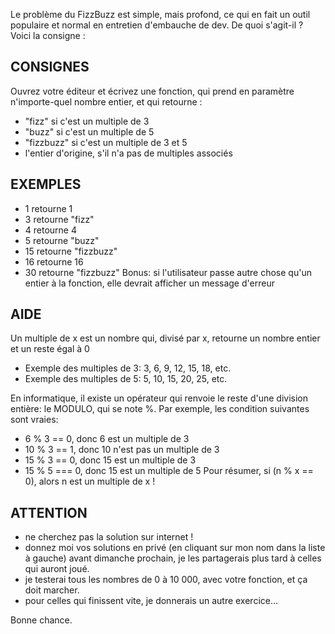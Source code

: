 Le problème du FizzBuzz est simple, mais profond, ce qui en fait un outil populaire et normal en entretien d'embauche de dev. De quoi s'agit-il ? Voici la consigne :

## CONSIGNES
Ouvrez votre éditeur et écrivez une fonction, qui prend en paramètre n'importe-quel nombre entier, et qui retourne :
- "fizz" si c'est un multiple de 3
- "buzz" si c'est un multiple de 5
- "fizzbuzz" si c'est un multiple de 3 et 5
- l'entier d'origine, s'il n'a pas de multiples associés

## EXEMPLES
- 1 retourne 1
- 3 retourne "fizz"
- 4 retourne 4
- 5 retourne "buzz"
- 15 retourne "fizzbuzz"
- 16 retourne 16
- 30 retourne "fizzbuzz"
Bonus: si l'utilisateur passe autre chose qu'un entier à la fonction, elle devrait afficher un message d'erreur

## AIDE
Un multiple de x est un nombre qui, divisé par x, retourne un nombre entier et un reste égal à 0
- Exemple des multiples de 3: 3, 6, 9, 12, 15, 18, etc.
- Exemple des multiples de 5: 5, 10, 15, 20, 25, etc.

En informatique, il existe un opérateur qui renvoie le reste d'une division entière: le MODULO, qui se note %.
Par exemple, les condition suivantes sont vraies:
- 6 % 3 == 0, donc 6 est un multiple de 3
- 10 % 3 == 1, donc 10 n'est pas un multiple de 3
- 15 % 3 == 0, donc 15 est un multiple de 3
- 15 % 5 === 0, donc 15 est un multiple de 5
Pour résumer, si (n % x == 0), alors n est un multiple de x !


## ATTENTION
- ne cherchez pas la solution sur internet !
- donnez moi vos solutions en privé (en cliquant sur mon nom dans la liste à gauche) avant dimanche prochain, je les partagerais plus tard à celles qui auront joué.
- je testerai tous les nombres de 0 à 10 000, avec votre fonction, et ça doit marcher.
- pour celles qui finissent vite, je donnerais un autre exercice...


Bonne chance.